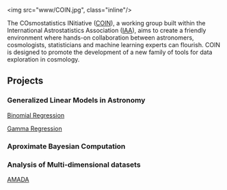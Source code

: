 <img src="www/COIN.jpg", class="inline"/>

The COsmostatistics INitiative ([COIN](https://asaip.psu.edu/organizations/iaa/iaa-working-group-of-cosmostatistics/)), a working group built within the International Astrostatistics Association
([IAA](https://asaip.psu.edu/organizations/iaa/international-astrostatistics-association-overview
)), aims to create a friendly environment where hands-on collaboration between astronomers,
cosmologists, statisticians and machine learning experts can flourish. COIN is designed to
promote the development of a new family of tools for data exploration in cosmology. 


## Projects 

### Generalized Linear Models in Astronomy

[Binomial Regression](http://adsabs.harvard.edu/abs/2014arXiv1409.7696D)

[Gamma Regression](http://adsabs.harvard.edu/abs/2015A%26C....10...61E)


### Aproximate Bayesian Computation

### Analysis of Multi-dimensional datasets

[AMADA](http://rafaelsdesouza.github.io/AMADA/)

